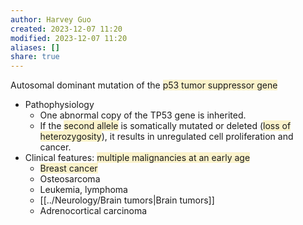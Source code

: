```yaml
---
author: Harvey Guo
created: 2023-12-07 11:20
modified: 2023-12-07 11:20
aliases: []
share: true
---
```


Autosomal dominant mutation of the <span style="background:rgba(240, 200, 0, 0.2)">p53 tumor suppressor gene</span>
- Pathophysiology
	- One abnormal copy of the TP53 gene is inherited.
	- If the <span style="background:rgba(240, 200, 0, 0.2)">second allele</span> is somatically mutated or deleted (<span style="background:rgba(240, 200, 0, 0.2)">loss of heterozygosity</span>), it results in unregulated cell proliferation and cancer.
- Clinical features: <span style="background:rgba(240, 200, 0, 0.2)">multiple malignancies at an early age</span>
	- <span style="background:rgba(240, 200, 0, 0.2)">Breast cancer</span>
	- Osteosarcoma
	- Leukemia, lymphoma
	- [[../Neurology/Brain tumors|Brain tumors]]
	- Adrenocortical carcinoma
